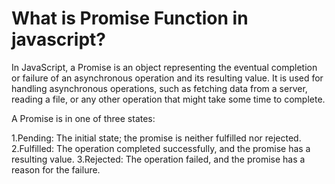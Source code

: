 # What is Promise Function in javascript?

In JavaScript, a Promise is an object representing the eventual completion or failure of an asynchronous operation and its resulting value. It is used for handling asynchronous operations, such as fetching data from a server, reading a file, or any other operation that might take some time to complete.


A Promise is in one of three states:

1.Pending: The initial state; the promise is neither fulfilled nor rejected.
2.Fulfilled: The operation completed successfully, and the promise has a resulting value.
3.Rejected: The operation failed, and the promise has a reason for the failure.

